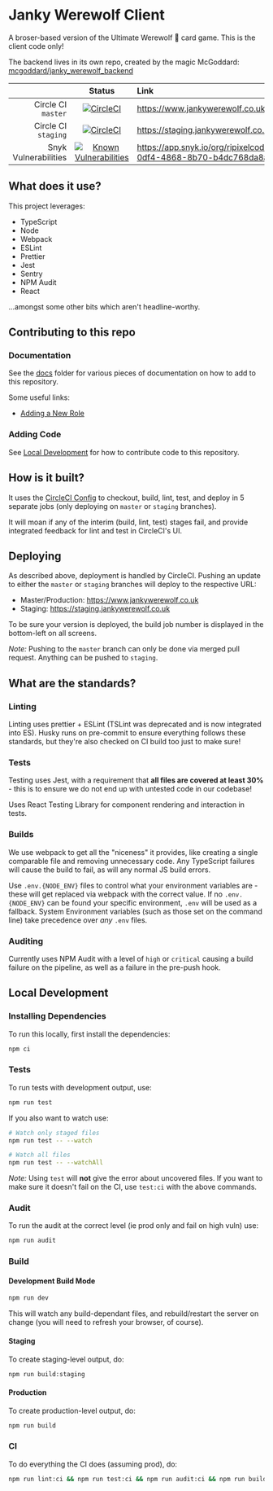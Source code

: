 # Janky Werewolf Client

A broser-based version of the Ultimate Werewolf 🐺 card game. This is the client code only!

The backend lives in its own repo, created by the magic McGoddard: [mcgoddard/janky_werewolf_backend](https://github.com/mcgoddard/janky_werewolf_backend)

|                      |                                                                                                          Status                                                                                                           | Link                                                                              |
| -------------------: | :-----------------------------------------------------------------------------------------------------------------------------------------------------------------------------------------------------------------------: | :-------------------------------------------------------------------------------- |
|   Circle CI `master` |        [![CircleCI](https://circleci.com/gh/ripixel/janky-werewolf-client.svg?style=svg&circle-token=c9e20d61c33eb4d1cc9bb6d77dd22128f0a27b1d)](https://circleci.com/gh/ripixel/janky-werewolf-client/tree/master)        | https://www.jankywerewolf.co.uk/                                                  |
|  Circle CI `staging` | [![CircleCI](https://circleci.com/gh/ripixel/janky-werewolf-client/tree/staging.svg?style=svg&circle-token=c9e20d61c33eb4d1cc9bb6d77dd22128f0a27b1d)](https://circleci.com/gh/ripixel/janky-werewolf-client/tree/staging) | https://staging.jankywerewolf.co.uk/                                              |
| Snyk Vulnerabilities |        [![Known Vulnerabilities](https://snyk.io/test/github/ripixel/janky-werewolf-client/badge.svg?targetFile=package.json)](https://snyk.io/test/github/ripixel/janky-werewolf-client?targetFile=package.json)         | https://app.snyk.io/org/ripixelcodes/project/c0909e52-0df4-4868-8b70-b4dc768da8a1 |

## What does it use?

This project leverages:

- TypeScript
- Node
- Webpack
- ESLint
- Prettier
- Jest
- Sentry
- NPM Audit
- React

...amongst some other bits which aren't headline-worthy.

## Contributing to this repo

### Documentation

See the [docs](docs) folder for various pieces of documentation on how to add to this repository.

Some useful links:

- [Adding a New Role](docs/adding_a_new_role.md)

### Adding Code

See [Local Development](#local-development) for how to contribute code to this repository.

## How is it built?

It uses the [CircleCI Config](../.circleci/config.yml) to checkout, build, lint, test, and deploy in 5 separate jobs (only deploying on `master` or `staging` branches).

It will moan if any of the interim (build, lint, test) stages fail, and provide integrated feedback for lint and test in CircleCI's UI.

## Deploying

As described above, deployment is handled by CircleCI. Pushing an update to either the `master` or `staging` branches will deploy to the respective URL:

- Master/Production: https://www.jankywerewolf.co.uk
- Staging: https://staging.jankywerewolf.co.uk

To be sure your version is deployed, the build job number is displayed in the bottom-left on all screens.

_Note:_ Pushing to the `master` branch can only be done via merged pull request. Anything can be pushed to `staging`.

## What are the standards?

### Linting

Linting uses prettier + ESLint (TSLint was deprecated and is now integrated into ES). Husky runs on pre-commit to ensure everything follows these standards, but they're also checked on CI build too just to make sure!

### Tests

Testing uses Jest, with a requirement that **all files are covered at least 30%** - this is to ensure we do not end up with untested code in our codebase!

Uses React Testing Library for component rendering and interaction in tests.

### Builds

We use webpack to get all the "niceness" it provides, like creating a single comparable file and removing unnecessary code. Any TypeScript failures will cause the build to fail, as will any normal JS build errors.

Use `.env.{NODE_ENV}` files to control what your environment variables are - these will get replaced via webpack with the correct value. If no `.env.{NODE_ENV}` can be found your specific environment, `.env` will be used as a fallback. System Environment variables (such as those set on the command line) take precedence over _any_ `.env` files.

### Auditing

Currently uses NPM Audit with a level of `high` or `critical` causing a build failure on the pipeline, as well as a failure in the pre-push hook.

## Local Development

### Installing Dependencies

To run this locally, first install the dependencies:

```bash
npm ci
```

### Tests

To run tests with development output, use:

```bash
npm run test
```

If you also want to watch use:

```bash
# Watch only staged files
npm run test -- --watch

# Watch all files
npm run test -- --watchAll
```

_Note:_ Using `test` will **not** give the error about uncovered files. If you want to make sure it doesn't fail on the CI, use `test:ci` with the above commands.

### Audit

To run the audit at the correct level (ie prod only and fail on high vuln) use:

```bash
npm run audit
```

### Build

#### Development Build Mode

```bash
npm run dev
```

This will watch any build-dependant files, and rebuild/restart the server on change (you will need to refresh your browser, of course).

#### Staging

To create staging-level output, do:

```bash
npm run build:staging
```

#### Production

To create production-level output, do:

```bash
npm run build
```

### CI

To do everything the CI does (assuming prod), do:

```bash
npm run lint:ci && npm run test:ci && npm run audit:ci && npm run build
```
